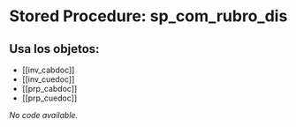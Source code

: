 # Stored Procedure: sp_com_rubro_dis

## Usa los objetos:
- [[inv_cabdoc]]
- [[inv_cuedoc]]
- [[prp_cabdoc]]
- [[prp_cuedoc]]

*No code available.*
